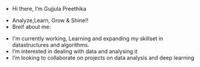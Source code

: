 -  Hi there, I’m Gujjula Preethika
  * Analyze,Learn, Grow & Shine!!
  * Breif about me:
-  I'm currently working, Learning and expanding my skillset in datastructures and algorithms.
-  I’m interested in dealing with data and analysing it
-  I’m looking to collaborate on projects on data analysis and deep learning 


<!---
preethikarao2/preethikarao2 is a ✨ special ✨ repository because its `README.md` (this file) appears on your GitHub profile.
You can click the Preview link to take a look at your changes.
--->
